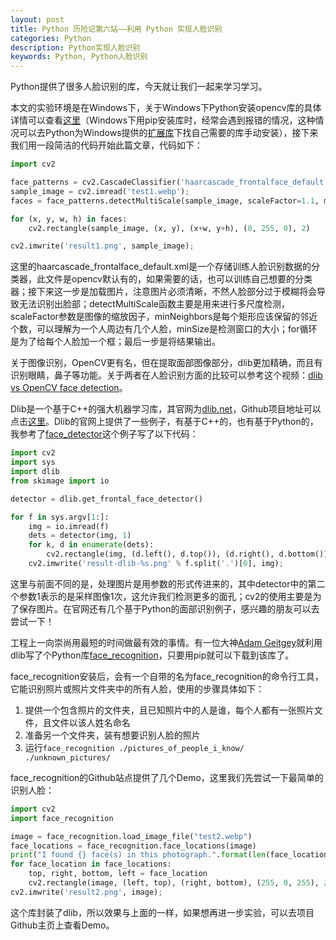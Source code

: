 ```yaml
---
layout: post
title: Python 历险记第六站——利用 Python 实现人脸识别
categories: Python
description: Python实现人脸识别
keywords: Python, Python人脸识别
---
```


Python提供了很多人脸识别的库，今天就让我们一起来学习学习。

本文的实验环境是在Windows下，关于Windows下Python安装opencv库的具体详情可以查看[这里](https://www.solarianprogrammer.com/2016/09/17/install-opencv-3-with-python-3-on-windows/)（Windows下用pip安装库时，经常会遇到报错的情况，这种情况可以去Python为Windows提供的[扩展库](http://www.lfd.uci.edu/~gohlke/pythonlibs)下找自己需要的库手动安装），接下来我们用一段简洁的代码开始此篇文章，代码如下：

```python
import cv2

face_patterns = cv2.CascadeClassifier('haarcascade_frontalface_default.xml');
sample_image = cv2.imread('test1.webp');
faces = face_patterns.detectMultiScale(sample_image, scaleFactor=1.1, minNeighbors=5, minSize=(100, 100))

for (x, y, w, h) in faces:
    cv2.rectangle(sample_image, (x, y), (x+w, y+h), (0, 255, 0), 2)

cv2.imwrite('result1.png', sample_image);
```

这里的haarcascade_frontalface_default.xml是一个存储训练人脸识别数据的分类器，此文件是opencv默认有的，如果需要的话，也可以训练自己想要的分类器；接下来这一步是加载图片，注意图片必须清晰，不然人脸部分过于模糊将会导致无法识别出脸部；detectMultiScale函数主要是用来进行多尺度检测，scaleFactor参数是图像的缩放因子，minNeighbors是每个矩形应该保留的邻近个数，可以理解为一个人周边有几个人脸，minSize是检测窗口的大小；for循环是为了给每个人脸加一个框；最后一步是将结果输出。

关于图像识别，OpenCV更有名，但在提取面部图像部分，dlib更加精确，而且有识别眼睛，鼻子等功能。关于两者在人脸识别方面的比较可以参考这个视频：[dlib vs OpenCV face detection](http://link.zhihu.com/?target=https%3A//www.youtube.com/watch%3Fv%3DLsK0hzcEyHI)。

Dlib是一个基于C++的强大机器学习库，其官网为[dlib.net](http://dlib.net/)，Github项目地址可以点击[这里](https://github.com/davisking/dlib)。Dlib的官网上提供了一些例子，有基于C++的，也有基于Python的，我参考了[face_detector](http://dlib.net/face_detector.py.html)这个例子写了以下代码：

```python
import cv2
import sys
import dlib
from skimage import io

detector = dlib.get_frontal_face_detector()

for f in sys.argv[1:]:
    img = io.imread(f)
    dets = detector(img, 1)
    for k, d in enumerate(dets):
        cv2.rectangle(img, (d.left(), d.top()), (d.right(), d.bottom()), (255, 0, 255), 2)
    cv2.imwrite('result-dlib-%s.png' % f.split('.')[0], img);
```

这里与前面不同的是，处理图片是用参数的形式传进来的，其中detector中的第二个参数1表示的是采样图像1次，这允许我们检测更多的面孔；cv2的使用主要是为了保存图片。在官网还有几个基于Python的面部识别例子，感兴趣的朋友可以去尝试一下！

工程上一向崇尚用最短的时间做最有效的事情。有一位大神[Adam Geitgey](https://github.com/ageitgey)就利用dlib写了个Python库[face_recognition](https://github.com/ageitgey/face_recognition)，只要用pip就可以下载到该库了。

face_recognition安装后，会有一个自带的名为face_recognition的命令行工具，它能识别照片或照片文件夹中的所有人脸，使用的步骤具体如下：

1. 提供一个包含照片的文件夹，且已知照片中的人是谁，每个人都有一张照片文件，且文件以该人姓名命名
2. 准备另一个文件夹，装有想要识别人脸的照片
3. 运行`face_recognition ./pictures_of_people_i_know/ ./unknown_pictures/`

face_recognition的Github站点提供了几个Demo，这里我们先尝试一下最简单的识别人脸：

```python
import cv2
import face_recognition

image = face_recognition.load_image_file("test2.webp")
face_locations = face_recognition.face_locations(image)
print("I found {} face(s) in this photograph.".format(len(face_locations)))
for face_location in face_locations:
    top, right, bottom, left = face_location
    cv2.rectangle(image, (left, top), (right, bottom), (255, 0, 255), 2)
cv2.imwrite('result2.png', image);
```

这个库封装了dlib，所以效果与上面的一样，如果想再进一步实验，可以去项目Github主页上查看Demo。